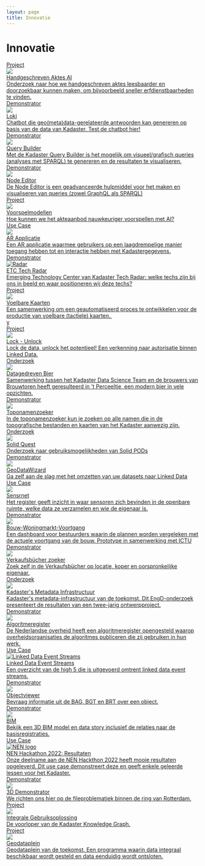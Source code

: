```yaml
---
layout: page
title: Innovatie
---
```


# Innovatie

<div class="cards-wrapper">
    
  <a href="/innovatie/haai/handgeschreven_aktes_ai">
    <div class="card">
      <div class="card-type">Project</div>
      <img class="card-image" src="/innovatie/haai/handgeschreven_aktes_ai.png">
      <div class="card-title">Handgeschreven Aktes AI</div>
      <div class="card-description">Onderzoek naar hoe we handgeschreven aktes leesbaarder en doorzoekbaar kunnen maken, om bijvoorbeeld sneller erfdienstbaarheden te vinden.</div>
    </div>
  </a>

  <a href="/innovatie/lokiv3/loki_v3">
    <div class="card">
      <div class="card-type">Demonstrator</div>
      <img class="card-image" src="/innovatie/lokiv3/loki_v3.jpg">
      <div class="card-title">Loki</div>
      <div class="card-description">Chatbot die geo(meta)data-gerelateerde antwoorden kan genereren op basis van de data van Kadaster. Test de chatbot hier!</div>
    </div>
  </a>

  <a href="/innovatie/querybuilder/demonstrator/imxgeo/v3">
    <div class="card">
      <div class="card-type">Demonstrator</div>
      <img class="card-image" src="/innovatie/querybuilder/query_builder.png">
      <div class="card-title">Query Builder</div>
      <div class="card-description">Met de Kadaster Query Builder is het mogelijk om visueel/grafisch queries (analyses met SPARQL) te genereren en de resultaten te visualiseren.</div>
    </div>
  </a>

  <a href="/demonstrators/overheiddatadirect">
    <div class="card">
      <div class="card-type">Demonstrator</div>
      <img class="card-image" src="/innovatie/overheiddatadirect/overheid_data_direct.jpg">
      <div class="card-title">Node Editor</div>
      <div class="card-description">De Node Editor is een geadvanceerde hulpmiddel voor het maken en visualiseren van queries (zowel GraphQL als SPARQL)</div>
    </div>
  </a>

  <a href="/innovatie/voorspelmodellen/voorspel_modellen">
    <div class="card">
      <div class="card-type">Project</div>
      <img class="card-image" src="/innovatie/voorspelmodellen/voorspel_modellen.png">
      <div class="card-title">Voorspelmodellen</div>
      <div class="card-description">Hoe kunnen we het akteaanbod nauwkeuriger voorspellen met AI?</div>
    </div>
  </a>

  <a href="/innovatie/arapplicatie/ar_applicatie">
  <div class="card">
    <div class="card-type">Use Case</div>
    <img class="card-image" src="/innovatie/arapplicatie/ar_applicatie.png">
    <div class="card-title">AR Applicatie</div>
    <div class="card-description">Een AR applicatie waarmee gebruikers op een laagdrempelige manier toegang hebben tot en interactie hebben met Kadastergegevens.</div>
  </div>
  </a>
  
  <a href="/innovatie/techradar/etc_tech_radar">
    <div class="card">
      <div class="card-type">Demonstrator</div>
      <img class="card-image" src="/innovatie/techradar/etc_tech_radar.png" alt="Radar">
      <div class="card-title">ETC Tech Radar</div>
      <div class="card-description">Emerging Technology Center van Kadaster Tech Radar: welke techs zijn bij ons in beeld en waar positioneren wij deze techs?</div>
    </div>
  </a>
   
  <a href="/innovatie/voelbarekaarten/voelbare_kaarten">
    <div class="card">
      <div class="card-type">Project</div>
      <img class="card-image" src="/innovatie/voelbarekaarten/voelbare_kaarten.jpg">
      <div class="card-title">Voelbare Kaarten</div>
      <div class="card-description">Een samenwerking om een geautomatiseerd proces te ontwikkelen voor de productie van voelbare (tactiele) kaarten. </div>y
    </div>
  </a>
   
  <a href="/innovatie/lockunlock/lock_unlock">
    <div class="card">
      <div class="card-type">Project</div>
      <img class="card-image" src="/innovatie/lockunlock/lock_unlock.jpg">
      <div class="card-title">Lock - Unlock</div>
      <div class="card-description">Lock de data, unlock het potentieel! Een verkenning naar autorisatie binnen Linked Data.</div>
    </div>
  </a>

  <a href="/innovatie/datagedrevenbier/data_gedreven_bier">
  <div class="card">
    <div class="card-type">Onderzoek</div>
    <img class="card-image" src="/innovatie/datagedrevenbier/data_gedreven_bier.jpg">
    <div class="card-title">Datagedreven Bier</div>
    <div class="card-description">Samenwerking tussen het Kadaster Data Science Team en de brouwers van Brouwtoren heeft geresulteerd in ’t Perceeltje, een modern bier in vele opzichten.</div>
  </div>
  </a>

  <a href="/innovatie/toponamenzoeker/demonstrator">
  <div class="card">
    <div class="card-type">Demonstrator</div>
    <img class="card-image" src="/innovatie/toponamenzoeker/topo_namen_zoeker.png">
    <div class="card-title">Toponamenzoeker</div>
    <div class="card-description">In de toponamenzoeker kun je zoeken op alle namen die in de topografische bestanden en kaarten van het Kadaster aanwezig zijn.</div>
  </div>
  </a>

  <a href="/innovatie/solidquest/solid_quest">
    <div class="card">
      <div class="card-type">Onderzoek</div>
      <img class="card-image" src="/innovatie/solidquest/solid_quest.svg">
      <div class="card-title">Solid Quest</div>
      <div class="card-description">Onderzoek naar gebruiksmogelijkheden van Solid PODs</div>
    </div>
  </a>
  
  <a href="/demonstrators/geodatawizard">
  <div class="card">
    <div class="card-type">Demonstrator</div>
    <img class="card-image" src="/innovatie/geodatawizard/geodata_wizard.png">
    <div class="card-title">GeoDataWizard</div>
    <div class="card-description">Ga zelf aan de slag met het omzetten van uw datasets naar Linked Data</div>
  </div>
  </a>

  <a href="/innovatie/sensrnet/sens_r_net">
    <div class="card">
      <div class="card-type">Use Case</div>
      <img class="card-image" src="/innovatie/sensrnet/sens_r_net.png">
      <div class="card-title">Sensrnet</div>
      <div class="card-description">Het register geeft inzicht in waar sensoren zich bevinden in de openbare ruimte, welke data ze verzamelen en wie de eigenaar is.</div>
    </div>
  </a>
  
  <a href="/demonstrators/wbdash/">
    <div class="card">
      <div class="card-type">Demonstrator</div>
      <img class="card-image" src="/innovatie/woningbouwdashboard/woningbouw_dashboard.png">
      <div class="card-title">Bouw-Woningmarkt-Voortgang</div>
      <div class="card-description">Een dashboard voor bestuurders waarin de plannen worden vergeleken met de actuele voortgang van de bouw. Prototype in samenwerking met ICTU</div>
    </div>
  </a>
  
  <a href="/innovatie/verkaufsbucher/demonstrator">
    <div class="card">
      <div class="card-type">Demonstrator</div>
      <img class="card-image" src="/innovatie/verkaufsbucher/verkaufsbucher_zoeker.png">
      <div class="card-title">Verkaufsbücher zoeker</div>
      <div class="card-description">Zoek zelf in de Verkaufsbücher op locatie, koper en oorspronkelijke eigenaar.</div>
    </div>
  </a>

  <a href="/innovatie/metadata/metadata_infrastructuur">
    <div class="card">
      <div class="card-type">Onderzoek</div>
      <img class="card-image" src="/innovatie/metadata/metadata_infrastructuur.png">
      <div class="card-title">Kadaster's Metadata Infrastructuur</div>
      <div class="card-description">Kadaster's metadata-infrastructuur van de toekomst. Dit EngD-onderzoek presenteert de resultaten van een twee-jarig ontwerpproject.</div>
    </div>
  </a>

  <a href="https://www.kadaster.nl/over-ons/beleid/algoritmeregister">
    <div class="card">
      <div class="card-type">Demonstrator</div>
      <img class="card-image" src="/innovatie/algoritmeregister/algoritme_register.jpg">
      <div class="card-title">Algoritmeregister</div>
      <div class="card-description">De Nederlandse overheid heeft een algoritmeregister opengesteld waarop overheidsorganisaties de algoritmes publiceren die zij gebruiken in hun werk.</div>
    </div>
  </a>

  <a href="/innovatie/ldeventstreams/linked_data_event_streams">
    <div class="card">
      <div class="card-type">Use Case</div>
      <img class="card-image" src="/innovatie/ldeventstreams/linked_data_event_streams.png" alt="Linked Data Event Streams">
      <div class="card-title">Linked Data Event Streams</div>
      <div class="card-description">Een overzicht van de high 5 die is uitgevoerd omtrent linked data event streams.</div>
    </div>
    </a>

  <a href="/innovatie/objectviewer/demonstrator">
    <div class="card">
      <div class="card-type">Demonstrator</div>
      <img class="card-image" src="/innovatie/objectviewer/object_viewer.png">
      <div class="card-title">Objectviewer</div>
      <div class="card-description">Bevraag informatie uit de BAG, BGT en BRT over een object.</div>
    </div>
  </a>

  <a href="/innovatie/bim/bim">
    <div class="card">
      <div class="card-type">Demonstrator</div>
      <img class="card-image" src="/innovatie/bim/bim.png">
      <div class="card-title">BIM</div>
      <div class="card-description">Bekijk een 3D BIM model en data story inclusief de relaties naar de basisregistraties. </div>
    </div>
  </a>

  <a href="/innovatie/nenhackathon/nen_hackathon_2022">
    <div class="card">
      <div class="card-type">Use Case</div>
      <img class="card-image" src="/innovatie/nenhackathon/nen_hackathon_2022.webp" alt="NEN logo">
      <div class="card-title">NEN Hackathon 2022: Resultaten</div>
      <div class="card-description">Onze deelname aan de NEN Hackthon 2022 heeft mooie resultaten opgeleverd. Dit use case demonstreert deze en geeft enkele geleerde lessen voor het Kadaster.</div>
    </div>
  </a>

  <a href="/innovatie/3ddemonstrator/3d_demonstrator">
    <div class="card">
      <div class="card-type">Demonstrator</div>
      <img class="card-image" src="/innovatie/3ddemonstrator/3d_demonstrator.jpg">
      <div class="card-title">3D Demonstrator</div>
      <div class="card-description">We richten ons hier op de fileproblematiek binnen de ring van Rotterdam.</div>
    </div>
  </a>

  <a href="/innovatie/igo/integrale_gebruiksoplossing">
    <div class="card">
      <div class="card-type">Project</div>
      <img class="card-image" src="/innovatie/igo/integrale_gebruiksoplossing.jpg">
      <div class="card-title">Integrale Gebruiksoplossing</div>
      <div class="card-description">De voorloper van de Kadaster Knowledge Graph.</div>
    </div>
  </a>

  <a href="/innovatie/geodataplein/geodata_plein">
    <div class="card">
      <div class="card-type">Project</div>
      <img class="card-image" src="/innovatie/geodataplein/geodata_plein.jpg">
      <div class="card-title">Geodataplein</div>
      <div class="card-description">Geodataplein van de toekomst. Een programma waarin data integraal beschikbaar wordt gesteld en data eenduidig wordt ontsloten.</div>
    </div>
  </a>

</div>
